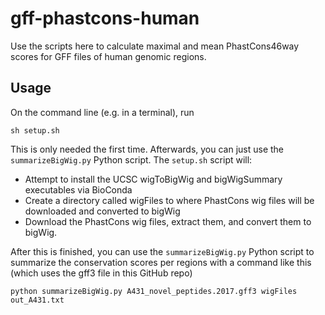 # gff-phastcons-human
Use the scripts here to calculate maximal and mean PhastCons46way scores for GFF files of human genomic regions.

## Usage

On the command line (e.g. in a terminal), run

`sh setup.sh`

This is only needed the first time. Afterwards, you can just use the `summarizeBigWig.py` Python script. The `setup.sh` script will:

- Attempt to install the UCSC wigToBigWig and bigWigSummary executables via BioConda
- Create a directory called wigFiles to where PhastCons wig files will be downloaded and converted to bigWig
- Download the PhastCons wig files, extract them, and convert them to bigWig.

After this is finished, you can use the `summarizeBigWig.py` Python script to summarize the conservation scores per regions with a command like this (which uses the gff3 file in this GitHub repo)

`python summarizeBigWig.py A431_novel_peptides.2017.gff3 wigFiles out_A431.txt`
